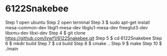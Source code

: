# 6122Snakebee
Step 1 open ubuntu
Step 2 open terminal
Step 3 $ sudo apt-get install mesa-common-dev libgl1-mesa-dev libglu1-mesa-dev freeglut3-dev libxmu-dev libxi-dev
Step 4 $ git clone https://github.com/lvwf1/6122Snakebee.git
Step 5 $ cd 6122Snakebee
Step 6 $ mkdir build
Step 7 $ cd build
Step 8 $ cmake ..
Step 9 $ make
Step 10 $ ./main
